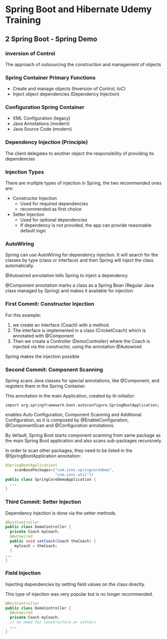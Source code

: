 # Spring Boot and Hibernate Udemy Training
## 2 Spring Boot - Spring Demo
### inversion of Control
The approach of outsourcing the construction
and management of objects
### Spring Container Primary Functions
- Create and manage objects (Inversion
of Control, IoC)
- Inject object dependencies (Dependency
Injection)
### Configuration Spring Container
- XML Configuration (legacy)
- Java Annotations (modern)
- Java Source Code (modern)
### Dependency Injection (Principle)
The client delegates to another object
the responsibility of providing its 
dependencies
### Injection Types
There are multiple types of injection
in Spring, the two recommended ones are:
- Constructor Injection
  - Used for required dependencies
  - recommended as first choice
- Setter Injection
  - Used for optional dependencies
  - If dependency is not provided, 
the app can provide reasonable default
logic
### AutoWiring
Spring can use AutoWiring for dependency
injection. It will search for the classes
by type (class or interface) and then Spring
will inject the class automatically.

@Autowired annotation tells Spring to
inject a dependency

@Component annotation marks a class as
a Spring Bean (Regular Java class 
managed by Spring) and makes it
available for injection

### First Commit: Constructor Injection
For this example:
1. we create an interface (Coach) 
with a method.
2. The interface is implemented in a class
   (CricketCoach) which is annotated
  with @Component
3. Then we create a Controller (DemoController)
where the Coach is injected via the
constructor, using the annotation 
@Autowired

Spring makes the injection possible
### Second Commit: Component Scanning
Spring scans Java classes for special
annotations, like @Component, and registers
them in the Spring Container.

This annotation in the main Application,
created by th initializr:
```
import org.springframework.boot.autoconfigure.SpringBootApplication;
```
enables Auto Configuration, Component
Scanning and Additional Configuration,
as it is composed by @EnableConfiguration,
@ComponentScan and @Configuration
annotations.

By default, Spring Boot starts component 
scanning from same package as the main 
Spring Boot application and also scans 
sub-packages recursively.

In order to scan other packages, they 
need to be listed in the @SpringBootApplication
annotation:
```java
@SpringBootApplication(
    scanBasePackages={"com.ixns.springcoredemo",
                      "com.ixns.util"})
public class SpringCoreDemoApplication {
  ...
}
```
### Third Commit: Setter Injection
Dependency Injection is done via the
setter methods.
```java
@RestController
public class DemoController {
  private Coach myCoach;
  @Autowired
  public void setCoach(Coach theCoach) {
    myCoach = theCoach;
  }
... 
}
```
### Field Injection
Injecting dependencies by setting field 
values on the class directly.

This type of injection was very popular
but is no longer recommended.
```java
@RestController
public class DemoController {
  @Autowired
  private Coach myCoach;
  // no need for constructors or setters
  ...
}
```
